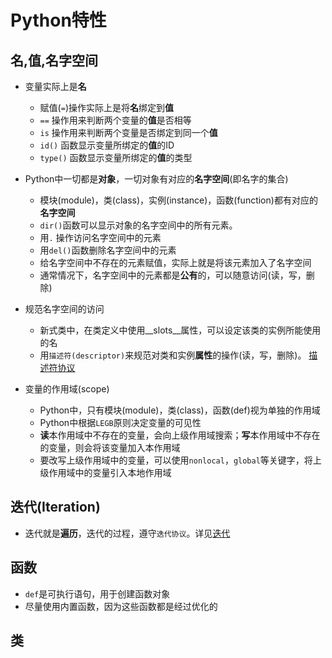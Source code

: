# Python特性

## 名,值,名字空间

- 变量实际上是**名**
	+ 赋值(`=`)操作实际上是将**名**绑定到**值**
	+ `==` 操作用来判断两个变量的**值**是否相等
	+ `is` 操作用来判断两个变量是否绑定到同一个**值**
	+ `id()` 函数显示变量所绑定的**值**的ID
	+ `type()` 函数显示变量所绑定的**值**的类型

- Python中一切都是**对象**，一切对象有对应的**名字空间**(即名字的集合)
	+ 模块(module)，类(class)，实例(instance)，函数(function)都有对应的**名字空间**
	+ `dir()`函数可以显示对象的名字空间中的所有元素。
	+ 用`.` 操作访问名字空间中的元素
	+ 用`del()`函数删除名字空间中的元素
	+ 给名字空间中不存在的元素赋值，实际上就是将该元素加入了名字空间
	+ 通常情况下，名字空间中的元素都是**公有**的，可以随意访问(读，写，删除)

- 规范名字空间的访问
	+ 新式类中，在类定义中使用__slots__属性，可以设定该类的实例所能使用的名
	+ 用`描述符(descriptor)`来规范对类和实例**属性**的操作(读，写，删除)。 [描述符协议](descriptor.md#描述符协议)

- 变量的作用域(scope)
	+ Python中，只有模块(module)，类(class)，函数(def)视为单独的作用域
	+ Python中根据`LEGB`原则决定变量的可见性
	+ **读**本作用域中不存在的变量，会向上级作用域搜索；**写**本作用域中不存在的变量，则会将该变量加入本作用域
	+ 要改写上级作用域中的变量，可以使用`nonlocal`，`global`等关键字，将上级作用域中的变量引入本地作用域

## 迭代(Iteration)

- 迭代就是**遍历**，迭代的过程，遵守`迭代协议`。详见[迭代](iterator_generator.md#迭代)


## 函数

- `def`是可执行语句，用于创建函数对象
- 尽量使用内置函数，因为这些函数都是经过优化的


## 类








